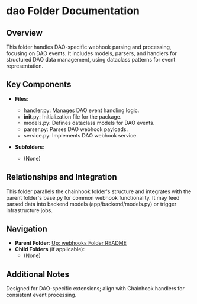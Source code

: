 # dao Folder Documentation

## Overview
This folder handles DAO-specific webhook parsing and processing, focusing on DAO events. It includes models, parsers, and handlers for structured DAO data management, using dataclass patterns for event representation.

## Key Components
- **Files**:
  - handler.py: Manages DAO event handling logic.
  - __init__.py: Initialization file for the package.
  - models.py: Defines dataclass models for DAO events.
  - parser.py: Parses DAO webhook payloads.
  - service.py: Implements DAO webhook service.

- **Subfolders**:
  - (None)

## Relationships and Integration
This folder parallels the chainhook folder's structure and integrates with the parent folder's base.py for common webhook functionality. It may feed parsed data into backend models (app/backend/models.py) or trigger infrastructure jobs.

## Navigation
- **Parent Folder**: [Up: webhooks Folder README](../README.md)
- **Child Folders** (if applicable): 
  - (None)

## Additional Notes
Designed for DAO-specific extensions; align with Chainhook handlers for consistent event processing.
